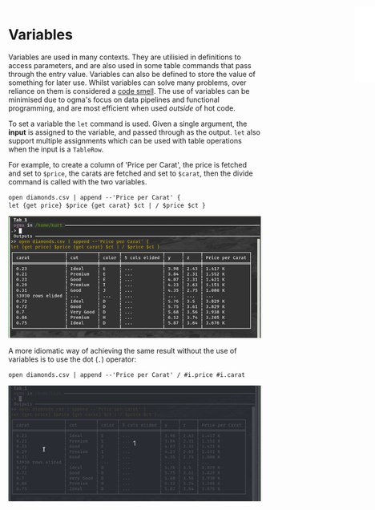 <iframe src="./.ibox.html?raw=true" style="border:none; position:fixed; width:40px; right:0; z-index=999;"></iframe>

# Variables

Variables are used in many contexts. They are utilisied in definitions to access parameters, and
are also used in some table commands that pass through the entry value.
Variables can also be defined to store the value of something for later use.
Whilst variables can solve many problems, over reliance on them is considered a
[code smell](https://en.wikipedia.org/wiki/Code_smell).
The use of variables can be minimised due to ogma's focus on data pipelines and functional
programming, and are most efficient when used _outside_ of hot code.

To set a variable the `let` command is used. Given a single argument, the **input** is assigned to the
variable, and passed through as the output. `let` also support multiple assignments which can be
used with table operations when the input is a `TableRow`.

For example, to create a column of 'Price per Carat', the price is fetched and set to `$price`, the
carats are fetched and set to `$carat`, then the divide command is called with the two variables.

```plaintext
open diamonds.csv | append --'Price per Carat' {
let {get price} $price {get carat} $ct | / $price $ct }
```

![](./assets/variables-1.png?raw=true)

A more idiomatic way of achieving the same result without the use of variables is to use the dot
(`.`) operator:
```plaintext
open diamonds.csv | append --'Price per Carat' / #i.price #i.carat
```

![](./assets/variables-2.gif?raw=true)
